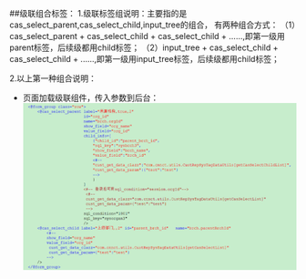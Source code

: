 ##级联组合标签：
1.级联标签组说明：主要指的是cas_select_parent,cas_select_child,input_tree的组合，
有两种组合方式：
（1）cas_select_parent + cas_select_child + cas_select_child + ......,即第一级用parent标签，后续级都用child标签；
（2）input_tree + cas_select_child + cas_select_child + ......,即第一级用input_tree标签，后续级都用child标签；

2.以上第一种组合说明：
* 页面加载级联组件，传入参数到后台：
![](/assets/cas_1.png)
